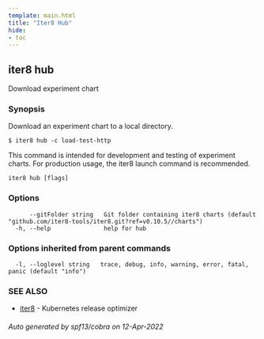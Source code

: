 ```yaml
---
template: main.html
title: "Iter8 Hub"
hide:
- toc
---
```

## iter8 hub

Download experiment chart

### Synopsis


Download an experiment chart to a local directory.

	$ iter8 hub -c load-test-http

This command is intended for development and testing of experiment charts. For production usage, the iter8 launch command is recommended.


```
iter8 hub [flags]
```

### Options

```
      --gitFolder string   Git folder containing iter8 charts (default "github.com/iter8-tools/iter8.git?ref=v0.10.5//charts")
  -h, --help               help for hub
```

### Options inherited from parent commands

```
  -l, --loglevel string   trace, debug, info, warning, error, fatal, panic (default "info")
```

### SEE ALSO

* [iter8](iter8.md)	 - Kubernetes release optimizer

###### Auto generated by spf13/cobra on 12-Apr-2022
